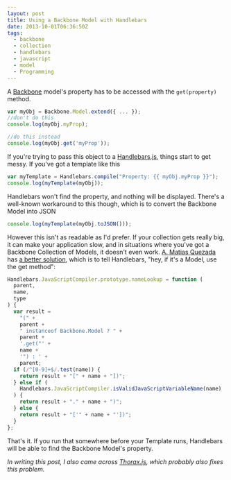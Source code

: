 ```yaml
---
layout: post
title: Using a Backbone Model with Handlebars
date: 2013-10-01T06:36:50Z
tags:
  - backbone
  - collection
  - handlebars
  - javascript
  - model
  - Programming
---
```


A [Backbone](http://backbonejs.org/) model's property has to be accessed with the `get(property)` method.

```js
var myObj = Backbone.Model.extend({ ... });
//don't do this
console.log(myObj.myProp);

//do this instead
console.log(myObj.get('myProp'));
```

If you're trying to pass this object to a [Handlebars.js](http://handlebarsjs.com/), things start to get messy. If you've got a template like this

```js
var myTemplate = Handlebars.compile("Property: {{ myObj.myProp }}");
console.log(myTemplate(myObj));
```

Handlebars won't find the property, and nothing will be displayed. There's a well-known workaround to this though, which is to convert the Backbone Model into JSON

```js
console.log(myTemplate(myObj.toJSON()));
```

However this isn't as readable as I'd prefer. If your collection gets really big, it can make your application slow, and in situations where you've got a Backbone Collection of Models, it doesn't even work. [A. Matias Quezada](http://amatiasq.com) has [a better solution](https://gist.github.com/amatiasq/4710958), which is to tell Handlebars, "hey, if it's a Model, use the get method":

```js
Handlebars.JavaScriptCompiler.prototype.nameLookup = function (
  parent,
  name,
  type
) {
  var result =
    "(" +
    parent +
    " instanceof Backbone.Model ? " +
    parent +
    '.get("' +
    name +
    '") : ' +
    parent;
  if (/^[0-9]+$/.test(name)) {
    return result + "[" + name + "])";
  } else if (
    Handlebars.JavaScriptCompiler.isValidJavaScriptVariableName(name)
  ) {
    return result + "." + name + ")";
  } else {
    return result + "['" + name + "'])";
  }
};
```

That's it. If you run that somewhere before your Template runs, Handlebars will be able to find the Backbone Model's property.

_In writing this post, I also came across [Thorax.js](http://thoraxjs.org/), which probably also fixes this problem._
